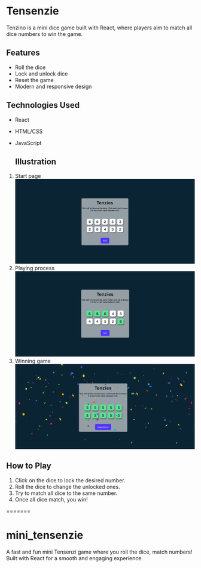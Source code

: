 # Tensenzie
Tenzino is a mini dice game built with React, where players aim to match all dice numbers to win the game.

## Features
* Roll the dice
* Lock and unlock dice
* Reset the game
* Modern and responsive design
  
## Technologies Used
* React
* HTML/CSS
* JavaScript
  
  ## Illustration 
1. Start page 
![Alt text Start page](public/projIllustrations/startGame.png)
2. Playing process 
![Alt text Playing the game](public/projIllustrations/playing.png)
3. Winning game 
![Alt text Winning Game](public/projIllustrations/winning.png)

## How to Play

1. Click on the dice to lock the desired number.
2. Roll the dice to change the unlocked ones.
3. Try to match all dice to the same number.
4. Once all dice match, you win!



=======
# mini_tensenzie
A fast and fun mini Tensenzi game where you roll the dice, match numbers! Built with React for a smooth and engaging experience.
